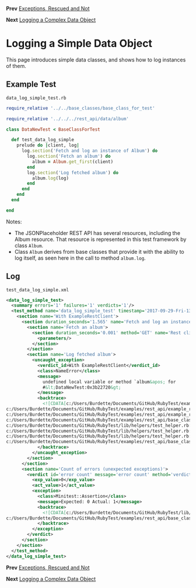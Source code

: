<!--- GENERATED FILE, DO NOT EDIT --->
**Prev** [Exceptions, Rescued and Not](./Exceptions.md)

**Next** [Logging a Complex Data Object](./DataLogComplex.md)


# Logging a Simple Data Object

This page introduces simple data classes, and shows how to log instances of them.

## Example Test

<code>data_log_simple_test.rb</code>
```ruby
require_relative '../../base_classes/base_class_for_test'

require_relative '../../../rest_api/data/album'

class DataNewTest < BaseClassForTest

  def test_data_log_simple
    prelude do |client, log|
      log.section('Fetch and log an instance of Album') do
        log.section('Fetch an album') do
          album = Album.get_first(client)
        end
        log.section('Log fetched album') do
          album.log(log)
        end
      end
    end
  end

end
```

Notes:

- The JSONPlaceholder REST API has several resources, including the Album resource.  That resource is represented in this test framework by class `Album`.
- Class `Album` derives from base classes that provide it with the ability to log itself, as seen here in the call to method `album.log`.

## Log

<code>test_data_log_simple.xml</code>
```xml
<data_log_simple_test>
  <summary errors='1' failures='1' verdicts='1'/>
  <test_method name='data_log_simple_test' timestamp='2017-09-29-Fri-13.01.03.909'>
    <section name='With ExampleRestClient'>
      <section duration_seconds='1.565' name='Fetch and log an instance of Album'>
        <section name='Fetch an album'>
          <section duration_seconds='0.001' method='GET' name='Rest client' timestamp='2017-09-29-Fri-13.01.03.913' url='https://jsonplaceholder.typicode.com/albums'>
            <parameters/>
          </section>
        </section>
        <section name='Log fetched album'>
          <uncaught_exception>
            <verdict_id>With ExampleRestClient</verdict_id>
            <class>NameError</class>
            <message>
              undefined local variable or method `album&apos; for
              #&lt;DataNewTest:0x3b22720&gt;
            </message>
            <backtrace>
              <![CDATA[c:/Users/Burdette/Documents/GitHub/RubyTest/examples/rest_api/base_classes/base_class_for_test.rb:13:in `block (2 levels) in prelude'
c:/Users/Burdette/Documents/GitHub/RubyTest/examples/rest_api/example_rest_client.rb:18:in `block in with'
c:/Users/Burdette/Documents/GitHub/RubyTest/examples/rest_api/example_rest_client.rb:14:in `with'
c:/Users/Burdette/Documents/GitHub/RubyTest/examples/rest_api/base_classes/base_class_for_test.rb:12:in `block in prelude'
c:/Users/Burdette/Documents/GitHub/RubyTest/lib/helpers/test_helper.rb:23:in `block (2 levels) in test'
c:/Users/Burdette/Documents/GitHub/RubyTest/lib/helpers/test_helper.rb:22:in `block in test'
c:/Users/Burdette/Documents/GitHub/RubyTest/lib/helpers/test_helper.rb:21:in `test'
c:/Users/Burdette/Documents/GitHub/RubyTest/examples/rest_api/base_classes/base_class_for_test.rb:11:in `prelude']]>
            </backtrace>
          </uncaught_exception>
        </section>
      </section>
      <section name='Count of errors (unexpected exceptions)'>
        <verdict id='error count' message='error count' method='verdict_assert_equal?' outcome='failed' volatile='true'>
          <exp_value>0</exp_value>
          <act_value>1</act_value>
          <exception>
            <class>Minitest::Assertion</class>
            <message>Expected: 0 Actual: 1</message>
            <backtrace>
              <![CDATA[c:/Users/Burdette/Documents/GitHub/RubyTest/lib/helpers/test_helper.rb:21:in `test'
c:/Users/Burdette/Documents/GitHub/RubyTest/examples/rest_api/base_classes/base_class_for_test.rb:11:in `prelude']]>
            </backtrace>
          </exception>
        </verdict>
      </section>
    </section>
  </test_method>
</data_log_simple_test>
```

**Prev** [Exceptions, Rescued and Not](./Exceptions.md)

**Next** [Logging a Complex Data Object](./DataLogComplex.md)

